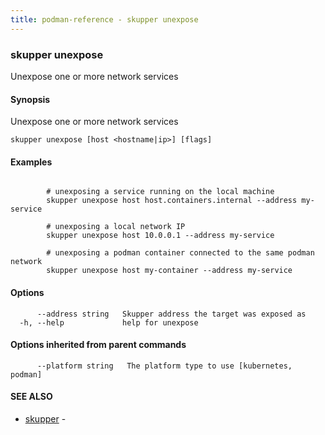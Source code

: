 ```yaml
---
title: podman-reference - skupper unexpose
---
```

### skupper unexpose

Unexpose one or more network services

#### Synopsis

Unexpose one or more network services

```
skupper unexpose [host <hostname|ip>] [flags]
```

#### Examples

```

        # unexposing a service running on the local machine
        skupper unexpose host host.containers.internal --address my-service

        # unexposing a local network IP
        skupper unexpose host 10.0.0.1 --address my-service

        # unexposing a podman container connected to the same podman network
        skupper unexpose host my-container --address my-service
```

#### Options

```
      --address string   Skupper address the target was exposed as
  -h, --help             help for unexpose
```

#### Options inherited from parent commands

```
      --platform string   The platform type to use [kubernetes, podman]
```

#### SEE ALSO

* [skupper](skupper.html)	 - 

<!-- ###### Auto generated by spf13/cobra on 25-Jan-2024
 -->